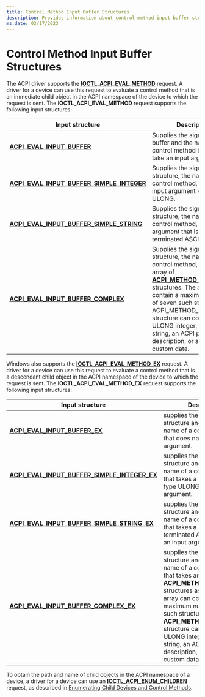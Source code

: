 ```yaml
---
title: Control Method Input Buffer Structures
description: Provides information about control method input buffer structures
ms.date: 03/17/2023
---
```


# Control Method Input Buffer Structures

The ACPI driver supports the [**IOCTL_ACPI_EVAL_METHOD**](/windows-hardware/drivers/ddi/acpiioct/ni-acpiioct-ioctl_acpi_eval_method) request. A driver for a device can use this request to evaluate a control method that is an immediate child object in the ACPI namespace of the device to which the request is sent. The **IOCTL_ACPI_EVAL_METHOD** request supports the following input structures:

| Input structure | Description |
|--|--|
| [**ACPI_EVAL_INPUT_BUFFER**](/windows-hardware/drivers/ddi/acpiioct/ns-acpiioct-_acpi_eval_input_buffer_v1) | Supplies the signature of the buffer and the name of a control method that does not take an input argument. |
| [**ACPI_EVAL_INPUT_BUFFER_SIMPLE_INTEGER**](/windows-hardware/drivers/ddi/acpiioct/ns-acpiioct-_acpi_eval_input_buffer_simple_integer_v1) | Supplies the signature of the structure, the name of a control method, and a single input argument value of type ULONG. |
| [**ACPI_EVAL_INPUT_BUFFER_SIMPLE_STRING**](/windows-hardware/drivers/ddi/acpiioct/ns-acpiioct-_acpi_eval_input_buffer_simple_string_v1) | Supplies the signature of the structure, the name of a control method, and an input argument that is a NULL-terminated ASCII string. |
| [**ACPI_EVAL_INPUT_BUFFER_COMPLEX**](/windows-hardware/drivers/ddi/acpiioct/ns-acpiioct-_acpi_eval_input_buffer_complex_v1) | Supplies the signature of the structure, the name of a control method, and an input array of [**ACPI_METHOD_ARGUMENT**](/windows-hardware/drivers/ddi/acpiioct/ns-acpiioct-_acpi_method_argument_v1) structures. The array can contain a maximum number of seven such structures. An ACPI_METHOD_ARGUMENT structure can contain a ULONG integer, an ASCII string, an ACPI package description, or an array of custom data. |

Windows also supports the [**IOCTL_ACPI_EVAL_METHOD_EX**](/windows-hardware/drivers/ddi/acpiioct/ni-acpiioct-ioctl_acpi_eval_method_ex) request. A driver for a device can use this request to evaluate a control method that is a descendant child object in the ACPI namespace of the device to which the request is sent. The **IOCTL_ACPI_EVAL_METHOD_EX** request supports the following input structures:

| Input structure | Description |
|--|--|
| [**ACPI_EVAL_INPUT_BUFFER_EX**](/windows-hardware/drivers/ddi/acpiioct/ns-acpiioct-_acpi_eval_input_buffer_v1_ex) | supplies the signature of the structure and the path and name of a control method that does not take an input argument. |
| [**ACPI_EVAL_INPUT_BUFFER_SIMPLE_INTEGER_EX**](/windows-hardware/drivers/ddi/acpiioct/ns-acpiioct-_acpi_eval_input_buffer_simple_integer_v1_ex) | supplies the signature of the structure and the path and name of a control method that takes a single integer of type ULONG64 as an input argument. |
| [**ACPI_EVAL_INPUT_BUFFER_SIMPLE_STRING_EX**](/windows-hardware/drivers/ddi/acpiioct/ns-acpiioct-_acpi_eval_input_buffer_simple_string_v1_ex) | supplies the signature of the structure and the path and name of a control method that takes a single NULL-terminated ASCII string as an input argument. |
| [**ACPI_EVAL_INPUT_BUFFER_COMPLEX_EX**](/windows-hardware/drivers/ddi/acpiioct/ns-acpiioct-_acpi_eval_input_buffer_complex_v1_ex) | supplies the signature of the structure and the path and name of a control method that takes an array of **ACPI_METHOD_ARGUMENT** structures as input. The array can contain a maximum number of seven such structures. An **ACPI_METHOD_ARGUMENT** structure can contain a ULONG integer, an ASCII string, an ACPI package description, or an array of custom data. |

To obtain the path and name of child objects in the ACPI namespace of a device, a driver for a device can use an [**IOCTL_ACPI_ENUM_CHILDREN**](/windows-hardware/drivers/ddi/acpiioct/ni-acpiioct-ioctl_acpi_enum_children) request, as described in [Enumerating Child Devices and Control Methods](enumerating-child-devices-and-control-methods.md).

